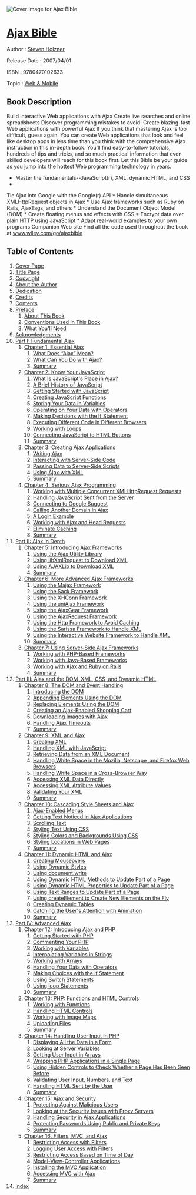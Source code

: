 ![Cover image for Ajax Bible](https://imgdetail.ebookreading.net/cover/cover/web_mobile/EB9780470102633.jpg)

[Ajax Bible](https://ebookreading.net/view/book/Ajax+Bible-EB9780470102633_1.html "Ajax Bible")
====================================================================================================================

Author : [Steven Holzner](https://ebookreading.net/search/author/Steven+Holzner)

Release Date : 2007/04/01

ISBN : 9780470102633

Topic : [Web & Mobile](https://ebookreading.net/search/category/web-mobile)

Book Description
-----------------

Build interactive Web applications with Ajax
Create live searches and online spreadsheets
Discover programming mistakes to avoid!
Create blazing-fast Web applications with powerful Ajax
If you think that mastering Ajax is too difficult, guess again. You can create Web applications that look and feel like desktop apps in less time than you think with the comprehensive Ajax instruction in this in-depth book. You'll find easy-to-follow tutorials, hundreds of tips and tricks, and so much practical information that even skilled developers will reach for this book first. Let this Bible be your guide as you jump into the hottest Web programming technology in years.
* Master the fundamentals--JavaScript(r), XML, dynamic HTML, and CSS
*
Tie Ajax into Google with the Google(r) API
*
Handle simultaneous XMLHttpRequest objects in Ajax
*
Use Ajax frameworks such as Ruby on Rails, AjaxTags, and others
*
Understand the Document Object Model (DOM)
*
Create floating menus and effects with CSS
*
Encrypt data over plain HTTP using JavaScript
*
Adapt real-world examples to your own programs
Companion Web site
Find all the code used throughout the book at www.wiley.com/go/ajaxbible
              
Table of Contents
-----------------

1. [Cover Page](https://ebookreading.net/view/book/Ajax+Bible-EB9780470102633_1.html)
1. [Title Page](https://ebookreading.net/view/book/Ajax+Bible-EB9780470102633_2.html)
1. [Copyright](https://ebookreading.net/view/book/Ajax+Bible-EB9780470102633_3.html)
1. [About the Author](https://ebookreading.net/view/book/Ajax+Bible-EB9780470102633_5.html#about-the-author)
1. [Dedication](https://ebookreading.net/view/book/Ajax+Bible-EB9780470102633_0.html)
1. [Credits](https://ebookreading.net/view/book/Ajax+Bible-EB9780470102633_0.html#credits)
1. [Contents](https://ebookreading.net/view/book/Ajax+Bible-EB9780470102633_0.html)
1. [Preface](https://ebookreading.net/view/book/Ajax+Bible-EB9780470102633_0.html#preface)
    1. [About This Book](https://ebookreading.net/view/book/Ajax+Bible-EB9780470102633_0.html#preface-sec01)
    1. [Conventions Used in This Book](https://ebookreading.net/view/book/Ajax+Bible-EB9780470102633_0.html#preface-sec02)
    1. [What You&#39;ll Need](https://ebookreading.net/view/book/Ajax+Bible-EB9780470102633_0.html#preface-sec03)
1. [Acknowledgments](https://ebookreading.net/view/book/Ajax+Bible-EB9780470102633_0.html#acknowledgements)
1. [Part I: Fundamental Ajax](https://ebookreading.net/view/book/Ajax+Bible-EB9780470102633_0.html#parti)
    1. [Chapter 1: Essential Ajax](https://ebookreading.net/view/book/Ajax+Bible-EB9780470102633_0.html#chap1)
        1. [What Does “Ajax” Mean?](https://ebookreading.net/view/book/Ajax+Bible-EB9780470102633_0.html#chap1-sec01)
        1. [What Can You Do with Ajax?](https://ebookreading.net/view/book/Ajax+Bible-EB9780470102633_0.html#chap1-sec02)
        1. [Summary](https://ebookreading.net/view/book/Ajax+Bible-EB9780470102633_0.html#chap1-sec16)
    1. [Chapter 2: Know Your JavaScript](https://ebookreading.net/view/book/Ajax+Bible-EB9780470102633_0.html#chap2)
        1. [What Is JavaScript&#39;s Place in Ajax?](https://ebookreading.net/view/book/Ajax+Bible-EB9780470102633_0.html#chap2-sec01)
        1. [A Brief History of JavaScript](https://ebookreading.net/view/book/Ajax+Bible-EB9780470102633_0.html#chap2-sec02)
        1. [Getting Started with JavaScript](https://ebookreading.net/view/book/Ajax+Bible-EB9780470102633_0.html#chap2-sec03)
        1. [Creating JavaScript Functions](https://ebookreading.net/view/book/Ajax+Bible-EB9780470102633_0.html#chap2-sec08)
        1. [Storing Your Data in Variables](https://ebookreading.net/view/book/Ajax+Bible-EB9780470102633_0.html#chap2-sec11)
        1. [Operating on Your Data with Operators](https://ebookreading.net/view/book/Ajax+Bible-EB9780470102633_0.html#chap2-sec12)
        1. [Making Decisions with the If Statement](https://ebookreading.net/view/book/Ajax+Bible-EB9780470102633_0.html#chap2-sec13)
        1. [Executing Different Code in Different Browsers](https://ebookreading.net/view/book/Ajax+Bible-EB9780470102633_0.html#chap2-sec14)
        1. [Working with Loops](https://ebookreading.net/view/book/Ajax+Bible-EB9780470102633_0.html#chap2-sec15)
        1. [Connecting JavaScript to HTML Buttons](https://ebookreading.net/view/book/Ajax+Bible-EB9780470102633_0.html#chap2-sec18)
        1. [Summary](https://ebookreading.net/view/book/Ajax+Bible-EB9780470102633_0.html#chap2-sec19)
    1. [Chapter 3: Creating Ajax Applications](https://ebookreading.net/view/book/Ajax+Bible-EB9780470102633_0.html#chap3)
        1. [Writing Ajax](https://ebookreading.net/view/book/Ajax+Bible-EB9780470102633_0.html#chap3-sec01)
        1. [Interacting with Server-Side Code](https://ebookreading.net/view/book/Ajax+Bible-EB9780470102633_0.html#chap3-sec10)
        1. [Passing Data to Server-Side Scripts](https://ebookreading.net/view/book/Ajax+Bible-EB9780470102633_0.html#chap3-sec11)
        1. [Using Ajax with XML](https://ebookreading.net/view/book/Ajax+Bible-EB9780470102633_0.html#chap3-sec14)
        1. [Summary](https://ebookreading.net/view/book/Ajax+Bible-EB9780470102633_0.html#chap3-sec17)
    1. [Chapter 4: Serious Ajax Programming](https://ebookreading.net/view/book/Ajax+Bible-EB9780470102633_0.html#chap4)
        1. [Working with Multiple Concurrent XMLHttpRequest Requests](https://ebookreading.net/view/book/Ajax+Bible-EB9780470102633_0.html#chap4-sec01)
        1. [Handling JavaScript Sent from the Server](https://ebookreading.net/view/book/Ajax+Bible-EB9780470102633_0.html#chap4-sec05)
        1. [Connecting to Google Suggest](https://ebookreading.net/view/book/Ajax+Bible-EB9780470102633_0.html#chap4-sec08)
        1. [Calling Another Domain in Ajax](https://ebookreading.net/view/book/Ajax+Bible-EB9780470102633_0.html#chap4-sec09)
        1. [A Login Example](https://ebookreading.net/view/book/Ajax+Bible-EB9780470102633_0.html#chap4-sec10)
        1. [Working with Ajax and Head Requests](https://ebookreading.net/view/book/Ajax+Bible-EB9780470102633_0.html#chap4-sec11)
        1. [Eliminate Caching](https://ebookreading.net/view/book/Ajax+Bible-EB9780470102633_0.html#chap4-sec14)
        1. [Summary](https://ebookreading.net/view/book/Ajax+Bible-EB9780470102633_0.html#chap4-sec15)
1. [Part II: Ajax in Depth](https://ebookreading.net/view/book/Ajax+Bible-EB9780470102633_0.html#partii)
    1. [Chapter 5: Introducing Ajax Frameworks](https://ebookreading.net/view/book/Ajax+Bible-EB9780470102633_0.html#chap5)
        1. [Using the Ajax Utility Library](https://ebookreading.net/view/book/Ajax+Bible-EB9780470102633_0.html#chap5-sec01)
        1. [Using libXmlRequest to Download XML](https://ebookreading.net/view/book/Ajax+Bible-EB9780470102633_0.html#chap5-sec06)
        1. [Using AJAXLib to Download XML](https://ebookreading.net/view/book/Ajax+Bible-EB9780470102633_0.html#chap5-sec07)
        1. [Summary](https://ebookreading.net/view/book/Ajax+Bible-EB9780470102633_0.html#chap5-sec08)
    1. [Chapter 6: More Advanced Ajax Frameworks](https://ebookreading.net/view/book/Ajax+Bible-EB9780470102633_0.html#chap6)
        1. [Using the Majax Framework](https://ebookreading.net/view/book/Ajax+Bible-EB9780470102633_0.html#chap6-sec01)
        1. [Using the Sack Framework](https://ebookreading.net/view/book/Ajax+Bible-EB9780470102633_0.html#chap6-sec02)
        1. [Using the XHConn Framework](https://ebookreading.net/view/book/Ajax+Bible-EB9780470102633_0.html#chap6-sec03)
        1. [Using the uniAjax Framework](https://ebookreading.net/view/book/Ajax+Bible-EB9780470102633_0.html#chap6-sec04)
        1. [Using the AjaxGear Framework](https://ebookreading.net/view/book/Ajax+Bible-EB9780470102633_0.html#chap6-sec05)
        1. [Using the AjaxRequest Framework](https://ebookreading.net/view/book/Ajax+Bible-EB9780470102633_0.html#chap6-sec06)
        1. [Using the Http Framework to Avoid Caching](https://ebookreading.net/view/book/Ajax+Bible-EB9780470102633_0.html#chap6-sec07)
        1. [Using the Sarissa Framework to Handle XML](https://ebookreading.net/view/book/Ajax+Bible-EB9780470102633_0.html#chap6-sec08)
        1. [Using the Interactive Website Framework to Handle XML](https://ebookreading.net/view/book/Ajax+Bible-EB9780470102633_0.html#chap6-sec09)
        1. [Summary](https://ebookreading.net/view/book/Ajax+Bible-EB9780470102633_0.html#chap6-sec10)
    1. [Chapter 7: Using Server-Side Ajax Frameworks](https://ebookreading.net/view/book/Ajax+Bible-EB9780470102633_0.html#chap7)
        1. [Working with PHP-Based Frameworks](https://ebookreading.net/view/book/Ajax+Bible-EB9780470102633_0.html#chap7-sec01)
        1. [Working with Java-Based Frameworks](https://ebookreading.net/view/book/Ajax+Bible-EB9780470102633_0.html#chap7-sec05)
        1. [Working with Ajax and Ruby on Rails](https://ebookreading.net/view/book/Ajax+Bible-EB9780470102633_0.html#chap7-sec09)
        1. [Summary](https://ebookreading.net/view/book/Ajax+Bible-EB9780470102633_0.html#chap7-sec12)
1. [Part III: Ajax and the DOM, XML, CSS, and Dynamic HTML](https://ebookreading.net/view/book/Ajax+Bible-EB9780470102633_0.html#partiii)
    1. [Chapter 8: The DOM and Event Handling](https://ebookreading.net/view/book/Ajax+Bible-EB9780470102633_0.html#chap8)
        1. [Introducing the DOM](https://ebookreading.net/view/book/Ajax+Bible-EB9780470102633_0.html#chap8-sec01)
        1. [Appending Elements Using the DOM](https://ebookreading.net/view/book/Ajax+Bible-EB9780470102633_0.html#chap8-sec02)
        1. [Replacing Elements Using the DOM](https://ebookreading.net/view/book/Ajax+Bible-EB9780470102633_0.html#chap8-sec03)
        1. [Creating an Ajax-Enabled Shopping Cart](https://ebookreading.net/view/book/Ajax+Bible-EB9780470102633_0.html#chap8-sec04)
        1. [Downloading Images with Ajax](https://ebookreading.net/view/book/Ajax+Bible-EB9780470102633_0.html#chap8-sec09)
        1. [Handling Ajax Timeouts](https://ebookreading.net/view/book/Ajax+Bible-EB9780470102633_0.html#chap8-sec10)
        1. [Summary](https://ebookreading.net/view/book/Ajax+Bible-EB9780470102633_0.html#chap8-sec11)
    1. [Chapter 9: XML and Ajax](https://ebookreading.net/view/book/Ajax+Bible-EB9780470102633_0.html#chap9)
        1. [Creating XML](https://ebookreading.net/view/book/Ajax+Bible-EB9780470102633_0.html#chap9-sec01)
        1. [Handling XML with JavaScript](https://ebookreading.net/view/book/Ajax+Bible-EB9780470102633_0.html#chap9-sec02)
        1. [Retrieving Data from an XML Document](https://ebookreading.net/view/book/Ajax+Bible-EB9780470102633_0.html#chap9-sec03)
        1. [Handling White Space in the Mozilla, Netscape, and Firefox Web Browsers](https://ebookreading.net/view/book/Ajax+Bible-EB9780470102633_0.html#chap9-sec04)
        1. [Handling White Space in a Cross-Browser Way](https://ebookreading.net/view/book/Ajax+Bible-EB9780470102633_0.html#chap9-sec05)
        1. [Accessing XML Data Directly](https://ebookreading.net/view/book/Ajax+Bible-EB9780470102633_0.html#chap9-sec06)
        1. [Accessing XML Attribute Values](https://ebookreading.net/view/book/Ajax+Bible-EB9780470102633_0.html#chap9-sec07)
        1. [Validating Your XML](https://ebookreading.net/view/book/Ajax+Bible-EB9780470102633_0.html#chap9-sec08)
        1. [Summary](https://ebookreading.net/view/book/Ajax+Bible-EB9780470102633_0.html#chap9-sec09)
    1. [Chapter 10: Cascading Style Sheets and Ajax](https://ebookreading.net/view/book/Ajax+Bible-EB9780470102633_0.html#chap10)
        1. [Ajax-Enabled Menus](https://ebookreading.net/view/book/Ajax+Bible-EB9780470102633_0.html#chap10-sec01)
        1. [Getting Text Noticed in Ajax Applications](https://ebookreading.net/view/book/Ajax+Bible-EB9780470102633_0.html#chap10-sec08)
        1. [Scrolling Text](https://ebookreading.net/view/book/Ajax+Bible-EB9780470102633_0.html#chap10-sec09)
        1. [Styling Text Using CSS](https://ebookreading.net/view/book/Ajax+Bible-EB9780470102633_0.html#chap10-sec10)
        1. [Styling Colors and Backgrounds Using CSS](https://ebookreading.net/view/book/Ajax+Bible-EB9780470102633_0.html#chap10-sec11)
        1. [Styling Locations in Web Pages](https://ebookreading.net/view/book/Ajax+Bible-EB9780470102633_0.html#chap10-sec12)
        1. [Summary](https://ebookreading.net/view/book/Ajax+Bible-EB9780470102633_0.html#chap10-sec13)
    1. [Chapter 11: Dynamic HTML and Ajax](https://ebookreading.net/view/book/Ajax+Bible-EB9780470102633_0.html#chap11)
        1. [Creating Mouseovers](https://ebookreading.net/view/book/Ajax+Bible-EB9780470102633_0.html#chap11-sec01)
        1. [Using Dynamic Styles](https://ebookreading.net/view/book/Ajax+Bible-EB9780470102633_0.html#chap11-sec02)
        1. [Using document.write](https://ebookreading.net/view/book/Ajax+Bible-EB9780470102633_0.html#chap11-sec03)
        1. [Using Dynamic HTML Methods to Update Part of a Page](https://ebookreading.net/view/book/Ajax+Bible-EB9780470102633_0.html#chap11-sec04)
        1. [Using Dynamic HTML Properties to Update Part of a Page](https://ebookreading.net/view/book/Ajax+Bible-EB9780470102633_0.html#chap11-sec05)
        1. [Using Text Ranges to Update Part of a Page](https://ebookreading.net/view/book/Ajax+Bible-EB9780470102633_0.html#chap11-sec06)
        1. [Using createElement to Create New Elements on the Fly](https://ebookreading.net/view/book/Ajax+Bible-EB9780470102633_0.html#chap11-sec07)
        1. [Creating Dynamic Tables](https://ebookreading.net/view/book/Ajax+Bible-EB9780470102633_0.html#chap11-sec08)
        1. [Catching the User&#39;s Attention with Animation](https://ebookreading.net/view/book/Ajax+Bible-EB9780470102633_0.html#chap11-sec09)
        1. [Summary](https://ebookreading.net/view/book/Ajax+Bible-EB9780470102633_0.html#chap11-sec10)
1. [Part IV: Advanced Ajax](https://ebookreading.net/view/book/Ajax+Bible-EB9780470102633_0.html#partiv)
    1. [Chapter 12: Introducing Ajax and PHP](https://ebookreading.net/view/book/Ajax+Bible-EB9780470102633_0.html#chap12)
        1. [Getting Started with PHP](https://ebookreading.net/view/book/Ajax+Bible-EB9780470102633_0.html#chap12-sec01)
        1. [Commenting Your PHP](https://ebookreading.net/view/book/Ajax+Bible-EB9780470102633_0.html#chap12-sec04)
        1. [Working with Variables](https://ebookreading.net/view/book/Ajax+Bible-EB9780470102633_0.html#chap12-sec05)
        1. [Interpolating Variables in Strings](https://ebookreading.net/view/book/Ajax+Bible-EB9780470102633_0.html#chap12-sec06)
        1. [Working with Arrays](https://ebookreading.net/view/book/Ajax+Bible-EB9780470102633_0.html#chap12-sec07)
        1. [Handling Your Data with Operators](https://ebookreading.net/view/book/Ajax+Bible-EB9780470102633_0.html#chap12-sec10)
        1. [Making Choices with the if Statement](https://ebookreading.net/view/book/Ajax+Bible-EB9780470102633_0.html#chap12-sec11)
        1. [Using Switch Statements](https://ebookreading.net/view/book/Ajax+Bible-EB9780470102633_0.html#chap12-sec14)
        1. [Using loop Statements](https://ebookreading.net/view/book/Ajax+Bible-EB9780470102633_0.html#chap12-sec15)
        1. [Summary](https://ebookreading.net/view/book/Ajax+Bible-EB9780470102633_0.html#chap12-sec20)
    1. [Chapter 13: PHP: Functions and HTML Controls](https://ebookreading.net/view/book/Ajax+Bible-EB9780470102633_0.html#chap13)
        1. [Working with Functions](https://ebookreading.net/view/book/Ajax+Bible-EB9780470102633_0.html#chap13-sec01)
        1. [Handling HTML Controls](https://ebookreading.net/view/book/Ajax+Bible-EB9780470102633_0.html#chap13-sec07)
        1. [Working with Image Maps](https://ebookreading.net/view/book/Ajax+Bible-EB9780470102633_0.html#chap13-sec13)
        1. [Uploading Files](https://ebookreading.net/view/book/Ajax+Bible-EB9780470102633_0.html#chap13-sec14)
        1. [Summary](https://ebookreading.net/view/book/Ajax+Bible-EB9780470102633_0.html#chap13-sec15)
    1. [Chapter 14: Handling User Input in PHP](https://ebookreading.net/view/book/Ajax+Bible-EB9780470102633_0.html#chap14)
        1. [Displaying All the Data in a Form](https://ebookreading.net/view/book/Ajax+Bible-EB9780470102633_0.html#chap14-sec01)
        1. [Looking at Server Variables](https://ebookreading.net/view/book/Ajax+Bible-EB9780470102633_0.html#chap14-sec02)
        1. [Getting User Input in Arrays](https://ebookreading.net/view/book/Ajax+Bible-EB9780470102633_0.html#chap14-sec03)
        1. [Wrapping PHP Applications in a Single Page](https://ebookreading.net/view/book/Ajax+Bible-EB9780470102633_0.html#chap14-sec04)
        1. [Using Hidden Controls to Check Whether a Page Has Been Seen Before](https://ebookreading.net/view/book/Ajax+Bible-EB9780470102633_0.html#chap14-sec05)
        1. [Validating User Input, Numbers, and Text](https://ebookreading.net/view/book/Ajax+Bible-EB9780470102633_0.html#chap14-sec06)
        1. [Handling HTML Sent by the User](https://ebookreading.net/view/book/Ajax+Bible-EB9780470102633_0.html#chap14-sec10)
        1. [Summary](https://ebookreading.net/view/book/Ajax+Bible-EB9780470102633_0.html#chap14-sec11)
    1. [Chapter 15: Ajax and Security](https://ebookreading.net/view/book/Ajax+Bible-EB9780470102633_0.html#chap15)
        1. [Protecting Against Malicious Users](https://ebookreading.net/view/book/Ajax+Bible-EB9780470102633_0.html#chap15-sec01)
        1. [Looking at the Security Issues with Proxy Servers](https://ebookreading.net/view/book/Ajax+Bible-EB9780470102633_0.html#chap15-sec03)
        1. [Handling Security in Ajax Applications](https://ebookreading.net/view/book/Ajax+Bible-EB9780470102633_0.html#chap15-sec04)
        1. [Protecting Passwords Using Public and Private Keys](https://ebookreading.net/view/book/Ajax+Bible-EB9780470102633_0.html#chap15-sec07)
        1. [Summary](https://ebookreading.net/view/book/Ajax+Bible-EB9780470102633_0.html#chap15-sec08)
    1. [Chapter 16: Filters, MVC, and Ajax](https://ebookreading.net/view/book/Ajax+Bible-EB9780470102633_0.html#chap16)
        1. [Restricting Access with Filters](https://ebookreading.net/view/book/Ajax+Bible-EB9780470102633_0.html#chap16-sec01)
        1. [Logging User Access with Filters](https://ebookreading.net/view/book/Ajax+Bible-EB9780470102633_0.html#chap16-sec02)
        1. [Restricting Access Based on Time of Day](https://ebookreading.net/view/book/Ajax+Bible-EB9780470102633_0.html#chap16-sec03)
        1. [Model-View-Controller Applications](https://ebookreading.net/view/book/Ajax+Bible-EB9780470102633_0.html#chap16-sec04)
        1. [Installing the MVC Application](https://ebookreading.net/view/book/Ajax+Bible-EB9780470102633_0.html#chap16-sec08)
        1. [Accessing MVC with Ajax](https://ebookreading.net/view/book/Ajax+Bible-EB9780470102633_0.html#chap16-sec09)
        1. [Summary](https://ebookreading.net/view/book/Ajax+Bible-EB9780470102633_0.html#chap16-sec10)
1. [Index](https://ebookreading.net/view/book/Ajax+Bible-EB9780470102633_0.html#index)
